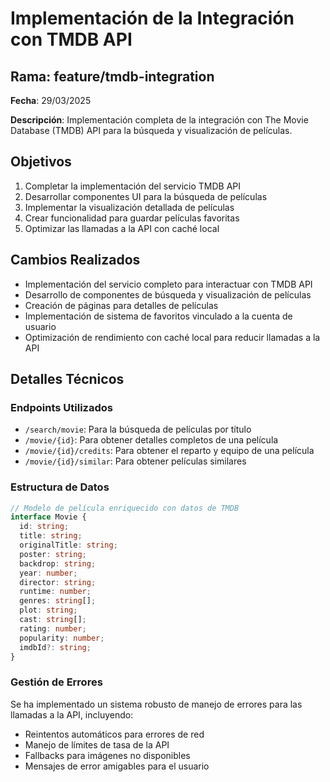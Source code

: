 # Implementación de la Integración con TMDB API

## Rama: feature/tmdb-integration

**Fecha**: 29/03/2025

**Descripción**: Implementación completa de la integración con The Movie Database (TMDB) API para la búsqueda y visualización de películas.

## Objetivos

1. Completar la implementación del servicio TMDB API
2. Desarrollar componentes UI para la búsqueda de películas
3. Implementar la visualización detallada de películas
4. Crear funcionalidad para guardar películas favoritas
5. Optimizar las llamadas a la API con caché local

## Cambios Realizados

- Implementación del servicio completo para interactuar con TMDB API
- Desarrollo de componentes de búsqueda y visualización de películas
- Creación de páginas para detalles de películas
- Implementación de sistema de favoritos vinculado a la cuenta de usuario
- Optimización de rendimiento con caché local para reducir llamadas a la API

## Detalles Técnicos

### Endpoints Utilizados

- `/search/movie`: Para la búsqueda de películas por título
- `/movie/{id}`: Para obtener detalles completos de una película
- `/movie/{id}/credits`: Para obtener el reparto y equipo de una película
- `/movie/{id}/similar`: Para obtener películas similares

### Estructura de Datos

```typescript
// Modelo de película enriquecido con datos de TMDB
interface Movie {
  id: string;
  title: string;
  originalTitle: string;
  poster: string;
  backdrop: string;
  year: number;
  director: string;
  runtime: number;
  genres: string[];
  plot: string;
  cast: string[];
  rating: number;
  popularity: number;
  imdbId?: string;
}
```

### Gestión de Errores

Se ha implementado un sistema robusto de manejo de errores para las llamadas a la API, incluyendo:

- Reintentos automáticos para errores de red
- Manejo de límites de tasa de la API
- Fallbacks para imágenes no disponibles
- Mensajes de error amigables para el usuario